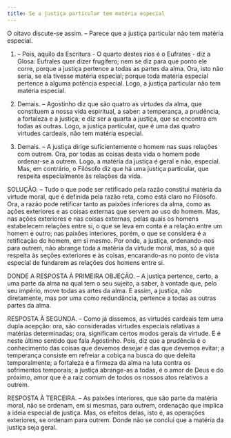 ```yaml
---
title: Se a justiça particular tem matéria especial
---
```


O oitavo discute-se assim. – Parece que a justiça particular não tem matéria especial.  

1. – Pois, aquilo da Escritura - O quarto destes rios é o Eufrates - diz a Glosa: Eufrales quer dizer frugífero; nem se diz para que ponto ele corre, porque a justiça pertence a todas as partes da alma. Ora, isto não seria, se ela tivesse matéria especial; porque toda matéria especial pertence a alguma potência especial. Logo, a justiça particular não tem matéria especial.  

2. Demais. – Agostinho diz que são quatro as virtudes da alma, que constituem a nossa vida espiritual, a saber: a temperança, a prudência, a fortaleza e a justiça; e diz ser a quarta a justiça, que se encontra em todas as outras. Logo, a justiça particular, que é uma das quatro virtudes cardeais, não tem matéria especial.  

3. Demais. – A justiça dirige suficientemente o homem nas suas relações com outrem. Ora, por todas as coisas desta vida o homem pode ordenar-se a outrem. Logo, a matéria da justiça é geral e não, especial.  Mas, em contrário, o Filósofo diz que há uma justiça particular, que respeita especialmente às relações da vida.  

SOLUÇÃO. – Tudo o que pode ser retificado pela razão constitui matéria da virtude moral, que é definida pela razão reta, como está claro no Filósofo. Ora, a razão pode retificar tanto as paixões inferiores da alma, como as ações exteriores e as coisas externas que servem ao uso do homem. Mas, nas ações exteriores e nas coisas externas, pelas quais os homens estabelecem relações entre si, o que se leva em conta é a relação entre um homem e outro; nas paixões interiores, porém, o que se considera é a retificação do homem, em si mesmo. Por onde, a justiça, ordenando-nos para outrem, não abrange toda a matéria da virtude moral, mas, só a que respeita às seções exteriores e às coisas, encarando-as no ponto de vista especial de fundarem as relações dos homens entre si. 

DONDE A RESPOSTA À PRIMEIRA OBJEÇÃO. – A justiça pertence, certo, a uma parte da alma na qual tem o seu sujeito, a saber, à vontade que, pelo seu império, move todas as artes da alma. E assim, a justiça, não diretamente, mas por uma como redundância, pertence a todas as outras partes da alma.  

RESPOSTA À SEGUNDA. – Como já dissemos, as virtudes cardeais tem uma dupla acepção: ora, são consideradas virtudes especiais relativas a matérias determinadas; ora, significam certos modos gerais da virtude. E é neste último sentido que fala Agostinho. Pois, diz que a prudência é o conhecimento das coisas que devemos desejar e das que devemos evitar; a temperança consiste em refreiar a cobiça na busca do que deleita temporalmente; a fortaleza é a firmeza da alma na luta contra os sofrimentos temporais; a justiça abrange-as a todas, é o amor de Deus e do próximo, amor que é a raiz comum de todos os nossos atos relativos a outrem.  

RESPOSTA À TERCEIRA. – As paixões interiores, que são parte da matéria moral, não se ordenam, em si mesmas, para outrem, ordenação que implica a ideia especial de justiça. Mas, os efeitos delas, isto é, as operações exteriores, se ordenam para outrem. Donde não se conclui que a matéria da justiça seja geral.